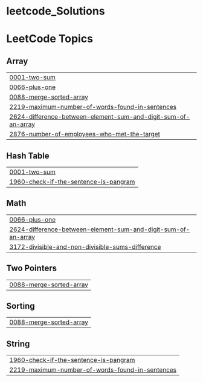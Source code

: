 # leetcode_Solutions
<!---LeetCode Topics Start-->
# LeetCode Topics
## Array
|  |
| ------- |
| [0001-two-sum](https://github.com/ShahilVK/leetcode_Solutions/tree/master/0001-two-sum) |
| [0066-plus-one](https://github.com/ShahilVK/leetcode_Solutions/tree/master/0066-plus-one) |
| [0088-merge-sorted-array](https://github.com/ShahilVK/leetcode_Solutions/tree/master/0088-merge-sorted-array) |
| [2219-maximum-number-of-words-found-in-sentences](https://github.com/ShahilVK/leetcode_Solutions/tree/master/2219-maximum-number-of-words-found-in-sentences) |
| [2624-difference-between-element-sum-and-digit-sum-of-an-array](https://github.com/ShahilVK/leetcode_Solutions/tree/master/2624-difference-between-element-sum-and-digit-sum-of-an-array) |
| [2876-number-of-employees-who-met-the-target](https://github.com/ShahilVK/leetcode_Solutions/tree/master/2876-number-of-employees-who-met-the-target) |
## Hash Table
|  |
| ------- |
| [0001-two-sum](https://github.com/ShahilVK/leetcode_Solutions/tree/master/0001-two-sum) |
| [1960-check-if-the-sentence-is-pangram](https://github.com/ShahilVK/leetcode_Solutions/tree/master/1960-check-if-the-sentence-is-pangram) |
## Math
|  |
| ------- |
| [0066-plus-one](https://github.com/ShahilVK/leetcode_Solutions/tree/master/0066-plus-one) |
| [2624-difference-between-element-sum-and-digit-sum-of-an-array](https://github.com/ShahilVK/leetcode_Solutions/tree/master/2624-difference-between-element-sum-and-digit-sum-of-an-array) |
| [3172-divisible-and-non-divisible-sums-difference](https://github.com/ShahilVK/leetcode_Solutions/tree/master/3172-divisible-and-non-divisible-sums-difference) |
## Two Pointers
|  |
| ------- |
| [0088-merge-sorted-array](https://github.com/ShahilVK/leetcode_Solutions/tree/master/0088-merge-sorted-array) |
## Sorting
|  |
| ------- |
| [0088-merge-sorted-array](https://github.com/ShahilVK/leetcode_Solutions/tree/master/0088-merge-sorted-array) |
## String
|  |
| ------- |
| [1960-check-if-the-sentence-is-pangram](https://github.com/ShahilVK/leetcode_Solutions/tree/master/1960-check-if-the-sentence-is-pangram) |
| [2219-maximum-number-of-words-found-in-sentences](https://github.com/ShahilVK/leetcode_Solutions/tree/master/2219-maximum-number-of-words-found-in-sentences) |
<!---LeetCode Topics End-->